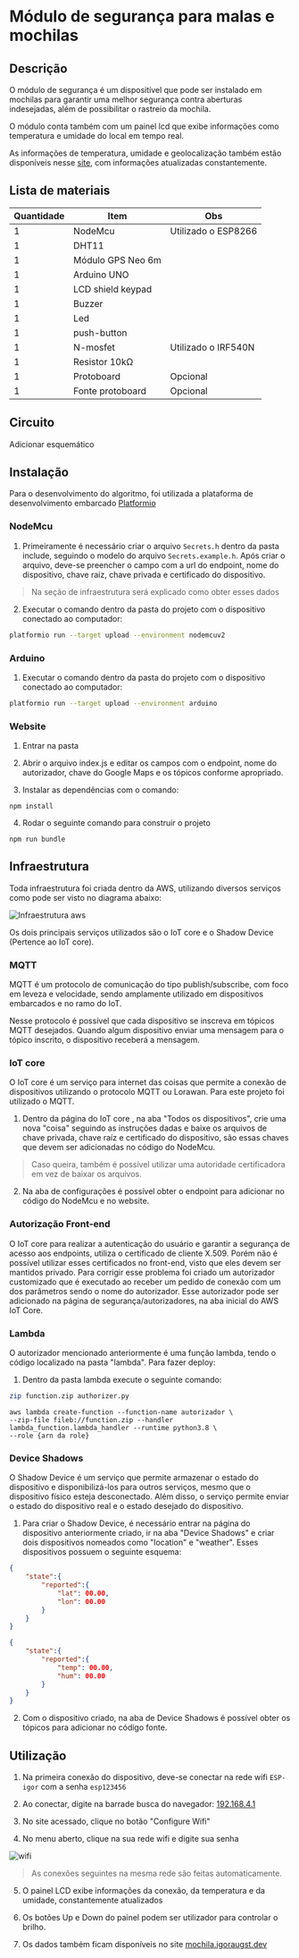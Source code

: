 # Módulo de segurança para malas e mochilas

## Descrição
O módulo de segurança é um dispositível que pode ser instalado em mochilas para garantir uma melhor segurança contra aberturas indesejadas, além de possibilitar o rastreio da mochila.

O módulo conta também com um painel lcd que exibe informações como temperatura e umidade do local em tempo real.

As informações de temperatura, umidade e geolocalização também estão disponíveis nesse [site](http://mochila.igoraugst.dev), com informações atualizadas constantemente.

## Lista de materiais

| Quantidade | Item              | Obs                 |
|------------|-------------------|---------------------|
| 1          | NodeMcu           | Utilizado o ESP8266 |
| 1          | DHT11             |                     |
| 1          | Módulo GPS Neo 6m |                     |
| 1          | Arduino UNO       |                     |
| 1          | LCD shield keypad |                     |
| 1          | Buzzer            |                     |
| 1          | Led               |                     |
| 1          | push-button       |                     |
| 1          | N-mosfet          | Utilizado o IRF540N |
| 1          | Resistor 10kΩ     |                     |
| 1          | Protoboard        | Opcional            |
| 1          | Fonte protoboard  | Opcional            |

## Circuito

Adicionar esquemático

## Instalação

Para o desenvolvimento do algoritmo, foi utilizada a plataforma de desenvolvimento embarcado [Platformio](https://platformio.org/)

### NodeMcu

1. Primeiramente é necessário criar o arquivo `Secrets.h` dentro da pasta include, seguindo o modelo do arquivo `Secrets.example.h`. Após criar o arquivo, deve-se preencher o campo com a url do endpoint, nome do dispositivo, chave raiz, chave privada e certificado do dispositivo.
> Na seção de infraestrutura será explicado como obter esses dados

2. Executar o comando dentro da pasta do projeto com o dispositivo conectado ao computador:
```bash
platformio run --target upload --environment nodemcuv2
```

### Arduino

1. Executar o comando dentro da pasta do projeto com o dispositivo conectado ao computador:
```bash
platformio run --target upload --environment arduino
```

### Website
1. Entrar na pasta

2. Abrir o arquivo index.js e editar os campos com o endpoint, nome do autorizador, chave do Google Maps e os tópicos conforme apropriado.

3. Instalar as dependências com o comando:
```
npm install
```

4. Rodar o seguinte comando para construir o projeto

```
npm run bundle
```

## Infraestrutura

Toda infraestrutura foi criada dentro da AWS, utilizando diversos serviços como pode ser visto no diagrama abaixo:

![Infraestrutura aws](./docs/awsinfra.png)

Os dois principais serviços utilizados são o IoT core e o Shadow Device (Pertence ao IoT core).

### MQTT
MQTT é um protocolo de comunicação do tipo publish/subscribe, com foco em leveza e velocidade, sendo amplamente utilizado em dispositivos embarcados e no ramo do IoT.

Nesse protocolo é possível que cada dispositivo se inscreva em tópicos MQTT desejados. Quando algum dispositivo enviar uma mensagem para o tópico inscrito, o dispositivo receberá a mensagem.

### IoT core
O IoT core é um serviço para internet das coisas que permite a conexão de dispositivos utilizando o protocolo MQTT ou Lorawan. Para este projeto foi utilizado o MQTT.

1. Dentro da página do IoT core , na aba "Todos os dispositivos", crie uma nova "coisa" seguindo as instruções dadas e baixe os arquivos de chave privada, chave raíz e certificado do dispositivo, são essas chaves que devem ser adicionadas no código do NodeMcu.

> Caso queira, também é possível utilizar uma autoridade certificadora em vez de baixar os arquivos.

2. Na aba de configurações é possível obter o endpoint para adicionar no código do NodeMcu e no website.

### Autorização Front-end
O IoT core para realizar a autenticação do usuário e garantir a segurança de acesso aos endpoints, utiliza o certificado de cliente X.509. Porém não é possível utilizar esses certificados no front-end, visto que eles devem ser mantidos privado. Para corrigir esse problema foi criado um autorizador customizado que é executado ao receber um pedido de conexão com um dos parâmetros sendo o nome do autorizador. Esse autorizador pode ser adicionado na página de segurança/autorizadores, na aba inicial do AWS IoT Core.

### Lambda
O autorizador mencionado anteriormente é uma função lambda, tendo o código localizado na pasta "lambda". Para fazer deploy:

1. Dentro da pasta lambda execute o seguinte comando:

```bash
zip function.zip authorizer.py
```

```
aws lambda create-function --function-name autorizador \
--zip-file fileb://function.zip --handler lambda_function.lambda_handler --runtime python3.8 \
--role {arn da role}
```

### Device Shadows
O Shadow Device é um serviço que permite armazenar o estado do dispositivo e disponibilizá-los para outros serviços, mesmo que o dispositivo físico esteja desconectado. Além disso, o serviço permite enviar o estado do dispositivo real e o estado desejado do dispositivo.

1. Para criar o Shadow Device, é necessário entrar na página do dispositivo anteriormente criado, ir na aba "Device Shadows" e criar dois dispositivos nomeados como "location" e "weather". Esses dispositivos possuem o seguinte esquema:

```json
{
    "state":{
        "reported":{
            "lat": 00.00,
            "lon": 00.00
        }
    }
}
```

```json
{
    "state":{
        "reported":{
            "temp": 00.00,
            "hum": 00.00
        }
    }
}
```

2. Com o dispositivo criado, na aba de Device Shadows é possível obter os tópicos para adicionar no código fonte.

## Utilização
1. Na primeira conexão do dispositivo, deve-se conectar na rede wifi `ESP-igor` com a senha `esp123456`

2. Ao conectar, digite na barrade busca do navegador: [192.168.4.1](http://192.168.4.1)

3. No site acessado, clique no botão "Configure Wifi"

4. No menu aberto, clique na sua rede wifi e digite sua senha

![wifi](./docs/wifi.jpeg)

> As conexões seguintes na mesma rede são feitas automaticamente.

5. O painel LCD exibe informações da conexão, da temperatura e da umidade, constantemente atualizados

6. Os botões Up e Down do painel podem ser utilizador para controlar o brilho.

7. Os dados também ficam disponíveis no site [mochila.igoraugst.dev](http://mochila.igoraugst.dev)